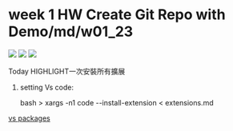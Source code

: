 # week 1 HW Create Git Repo with Demo/md/w01_23 


![](w01-p1.png)
![](w01-p2.png)
![](test.png)

Today HIGHLIGHT一次安裝所有擴展



1. setting Vs code:

    bash > xargs -n1 code --install-extension < extensions.md

[vs packages](https://github.com/0x55xx5/99_vscode_extension)